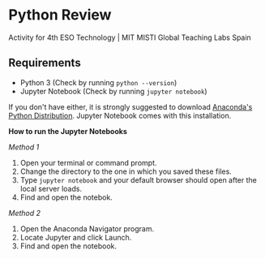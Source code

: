 # Python Review
Activity for 4th ESO Technology | MIT MISTI Global Teaching Labs Spain

## Requirements
- Python 3 (Check by running `python --version`)
- Jupyter Notebook (Check by running `jupyter notebook`)

If you don't have either, it is strongly suggested to download [Anaconda's Python Distribution](https://www.anaconda.com/download/). Jupyter Notebook comes with this installation.

**How to run the Jupyter Notebooks**

_Method 1_
1. Open your terminal or command prompt.
2. Change the directory to the one in which you saved these files.
3. Type `jupyter notebook` and your default browser should open after the local server loads.
4. Find and open the notebok.

_Method 2_
1. Open the Anaconda Navigator program.
2. Locate Jupyter and click Launch.
3. Find and open the notebook.